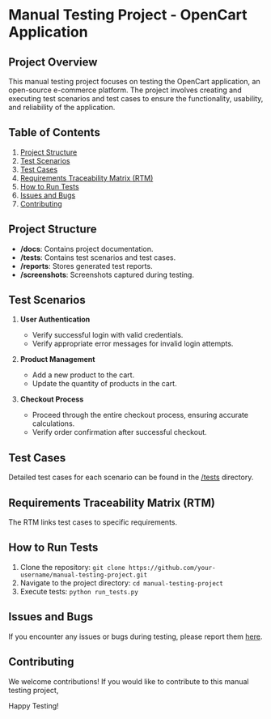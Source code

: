 # Manual Testing Project - OpenCart Application

## Project Overview

This manual testing project focuses on testing the OpenCart application, an open-source e-commerce platform. The project involves creating and executing test scenarios and test cases to ensure the functionality, usability, and reliability of the application.

## Table of Contents

1. [Project Structure](#project-structure)
2. [Test Scenarios](#test-scenarios)
3. [Test Cases](#test-cases)
4. [Requirements Traceability Matrix (RTM)](#requirements-traceability-matrix-rtm)
5. [How to Run Tests](#how-to-run-tests)
6. [Issues and Bugs](#issues-and-bugs)
7. [Contributing](#contributing)

## Project Structure

- **/docs**: Contains project documentation.
- **/tests**: Contains test scenarios and test cases.
- **/reports**: Stores generated test reports.
- **/screenshots**: Screenshots captured during testing.

## Test Scenarios

1. **User Authentication**
   - Verify successful login with valid credentials.
   - Verify appropriate error messages for invalid login attempts.

2. **Product Management**
   - Add a new product to the cart.
   - Update the quantity of products in the cart.

3. **Checkout Process**
   - Proceed through the entire checkout process, ensuring accurate calculations.
   - Verify order confirmation after successful checkout.

## Test Cases

Detailed test cases for each scenario can be found in the [/tests](/tests) directory.

## Requirements Traceability Matrix (RTM)

The RTM links test cases to specific requirements. 
## How to Run Tests

1. Clone the repository: `git clone https://github.com/your-username/manual-testing-project.git`
2. Navigate to the project directory: `cd manual-testing-project`
3. Execute tests: `python run_tests.py`

## Issues and Bugs

If you encounter any issues or bugs during testing, please report them [here](https://github.com/your-username/manual-testing-project/issues).

## Contributing

We welcome contributions! If you would like to contribute to this manual testing project, 

Happy Testing!
